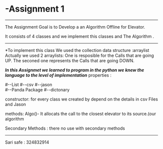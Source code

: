 # -Assignment 1 
--------------------------------------------------------------
The Assignment Goal is to Develop a an Algorithm Offline for Elevator.

It consists of 4 classes and we implement this classes and The Algorithm .

-------------------------------------------------------------------------------------------------------------------------------------------------------------------------------
*To implement this class We used the collection data structure :arraylist 
Actually we used 2 arraylists: One is resposible for the Calls that are going UP.
The seconed one represents the Calls that are going DOWN.

***In this Assignmet we learned to program in the python we knew the language to the level of implementation***
 properties :
  
  #--List
  #--csv
  #--jason  
  #--Panda Package
  #--dictonary
  
  constructor:
    for every class we created by depend on the details in csv Files and Jason
    
  methods:
    Algo()- It allocats the call to the closest elevator to its source.(our algorithm
   
    
   Secondary Methods :
    there no use with secondary methods 

--------------------------------------------------------------------------------------------------------------------------
 Sari safe : 324832914
 


